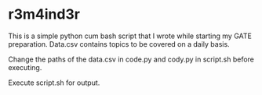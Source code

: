 # r3m4ind3r
This is a simple python cum bash script that I wrote while starting my GATE preparation.
Data.csv contains topics to be covered on a daily basis.

Change the paths of the data.csv in code.py and cody.py in script.sh before executing.

Execute script.sh for output.
